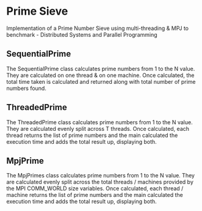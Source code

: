 # Prime Sieve
Implementation of a Prime Number Sieve using multi-threading &amp; MPJ to benchmark - Distributed Systems and Parallel Programming

## SequentialPrime
The SequentialPrime class calculates prime numbers from 1 to the N value. They are calculated on one thread & on one machine. Once calculated, the total time taken is calculated and returned along with total number of prime numbers found.

## ThreadedPrime
The ThreadedPrime class calculates prime numbers from 1 to the N value. They are calculated evenly split across T threads. Once calculated, each thread returns the list of prime numbers and the main calculated the execution time and adds the total result up, displaying both.

## MpjPrime
The MpjPrimes class calculates prime numbers from 1 to the N value. They are calculated evenly split across the total threads / machines provided by the MPI COMM_WORLD size variables. Once calculated, each thread / machine returns the list of prime numbers and the main calculated the execution time and adds the total result up, displaying both.